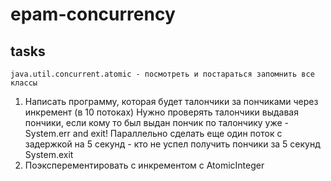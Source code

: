 # epam-concurrency

## tasks

```
java.util.concurrent.atomic - посмотреть и постараться запомнить все классы
```

1) Написать программу, которая будет талончики за пончиками через инкремент (в 10 потоках)
Нужно проверять талончики выдавая пончики, если кому то был выдан пончик по талончику уже - System.err and exit!
Параллельно сделать еще один поток с задержкой на 5 секунд - кто не успел получить пончики за 5 секунд System.exit
2) Поэксперементировать с инкрементом с AtomicInteger
